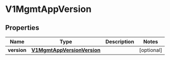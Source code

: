 # V1MgmtAppVersion

## Properties
Name | Type | Description | Notes
------------ | ------------- | ------------- | -------------
**version** | [**V1MgmtAppVersionVersion**](V1MgmtAppVersionVersion.md) |  |  [optional]
